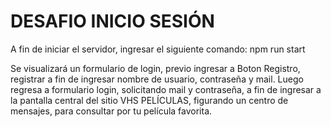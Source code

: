 # DESAFIO INICIO SESIÓN

A fin de iniciar el servidor, ingresar el siguiente comando:  npm run start

Se visualizará un formulario de login, previo ingresar a Boton Registro, registrar a fin de ingresar nombre de usuario, contraseña y mail.
Luego regresa a formulario login, solicitando mail y contraseña, a fin de ingresar 
a la pantalla central del  sitio VHS PELÍCULAS, figurando  un centro de mensajes, para consultar por tu película favorita.
